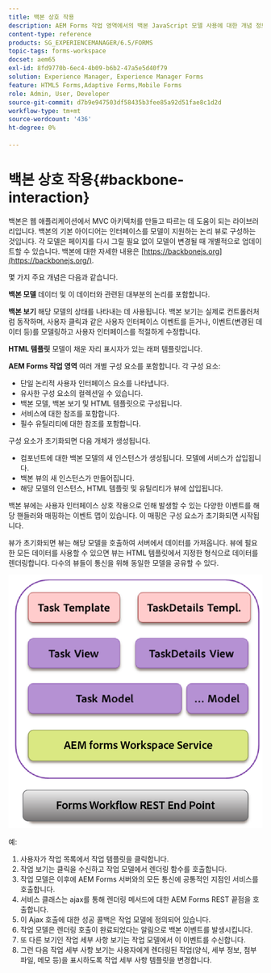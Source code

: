 ```yaml
---
title: 백본 상호 작용
description: AEM Forms 작업 영역에서의 백본 JavaScript 모델 사용에 대한 개념 정보입니다.
content-type: reference
products: SG_EXPERIENCEMANAGER/6.5/FORMS
topic-tags: forms-workspace
docset: aem65
exl-id: 8fd9770b-6ec4-4b09-b6b2-47a5e5d40f79
solution: Experience Manager, Experience Manager Forms
feature: HTML5 Forms,Adaptive Forms,Mobile Forms
role: Admin, User, Developer
source-git-commit: d7b9e947503df58435b3fee85a92d51fae8c1d2d
workflow-type: tm+mt
source-wordcount: '436'
ht-degree: 0%

---
```


# 백본 상호 작용{#backbone-interaction}

백본은 웹 애플리케이션에서 MVC 아키텍처를 만들고 따르는 데 도움이 되는 라이브러리입니다. 백본의 기본 아이디어는 인터페이스를 모델이 지원하는 논리 뷰로 구성하는 것입니다. 각 모델은 페이지를 다시 그릴 필요 없이 모델이 변경될 때 개별적으로 업데이트할 수 있습니다. 백본에 대한 자세한 내용은 [https://backbonejs.org](https://backbonejs.org/).

몇 가지 주요 개념은 다음과 같습니다.

**백본 모델** 데이터 및 이 데이터와 관련된 대부분의 논리를 포함합니다.

**백본 보기** 해당 모델의 상태를 나타내는 데 사용됩니다. 백본 보기는 실제로 컨트롤러처럼 동작하며, 사용자 클릭과 같은 사용자 인터페이스 이벤트를 듣거나, 이벤트(변경된 데이터 등)를 모델링하고 사용자 인터페이스를 적절하게 수정합니다.

**HTML 템플릿** 모델이 채운 자리 표시자가 있는 래퍼 템플릿입니다.

**AEM Forms 작업 영역** 여러 개별 구성 요소를 포함합니다. 각 구성 요소:

* 단일 논리적 사용자 인터페이스 요소를 나타냅니다.
* 유사한 구성 요소의 컬렉션일 수 있습니다.
* 백본 모델, 백본 보기 및 HTML 템플릿으로 구성됩니다.
* 서비스에 대한 참조를 포함합니다.
* 필수 유틸리티에 대한 참조를 포함합니다.

구성 요소가 초기화되면 다음 개체가 생성됩니다.

* 컴포넌트에 대한 백본 모델의 새 인스턴스가 생성됩니다. 모델에 서비스가 삽입됩니다.
* 백본 뷰의 새 인스턴스가 만들어집니다.
* 해당 모델의 인스턴스, HTML 템플릿 및 유틸리티가 뷰에 삽입됩니다.

백본 뷰에는 사용자 인터페이스 상호 작용으로 인해 발생할 수 있는 다양한 이벤트를 해당 핸들러와 매핑하는 이벤트 맵이 있습니다. 이 매핑은 구성 요소가 초기화되면 시작됩니다.

뷰가 초기화되면 뷰는 해당 모델을 호출하여 서버에서 데이터를 가져옵니다. 뷰에 필요한 모든 데이터를 사용할 수 있으면 뷰는 HTML 템플릿에서 지정한 형식으로 데이터를 렌더링합니다. 다수의 뷰들이 통신을 위해 동일한 모델을 공유할 수 있다.

![AEM forms 백본 보기](do-not-localize/aem_forms_workflow.png)

예:

1. 사용자가 작업 목록에서 작업 템플릿을 클릭합니다.
1. 작업 보기는 클릭을 수신하고 작업 모델에서 렌더링 함수를 호출합니다.
1. 작업 모델은 이후에 AEM Forms 서버와의 모든 통신에 공통적인 지점인 서비스를 호출합니다.
1. 서비스 클래스는 ajax를 통해 렌더링 메서드에 대한 AEM Forms REST 끝점을 호출합니다.
1. 이 Ajax 호출에 대한 성공 콜백은 작업 모델에 정의되어 있습니다.
1. 작업 모델은 렌더링 호출이 완료되었다는 알림으로 백본 이벤트를 발생시킵니다.
1. 또 다른 보기인 작업 세부 사항 보기는 작업 모델에서 이 이벤트를 수신합니다.
1. 그런 다음 작업 세부 사항 보기는 사용자에게 렌더링된 작업(양식, 세부 정보, 첨부 파일, 메모 등)을 표시하도록 작업 세부 사항 템플릿을 변경합니다.
